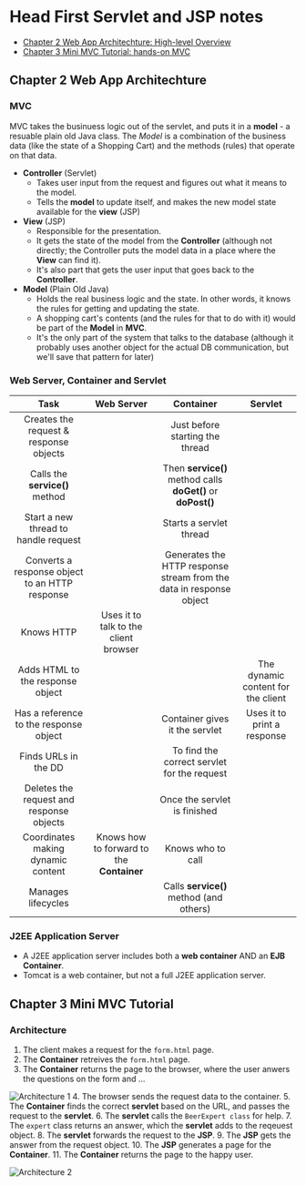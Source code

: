 Head First Servlet and JSP notes
==========================
* [Chapter 2 Web App Architechture: High-level Overview](#chapter-2-web-app-architechture)
* [Chapter 3 Mini MVC Tutorial: hands-on MVC](#chapter-3-mini-mvc-tutorial)

## Chapter 2 Web App Architechture
### MVC
MVC takes the businuess logic out of the servlet, and puts it in a **model** - a resuable plain old Java class. The *Model* is a combination
of the business data (like the state of a Shopping Cart) and the methods (rules) that operate on that data.
- **Controller** (Servlet)
  - Takes user input from the request and figures out what it means to the model.
  - Tells the **model** to update itself, and makes the new model state available for the **view** (JSP)
- **View** (JSP)
  - Responsible for the presentation. 
  - It gets the state of the model from the **Controller** (although not directly; the Controller puts the model data in a place where the
  **View** can find it).
  - It's also part that gets the user input that goes back to the **Controller**.
- **Model** (Plain Old Java)
  - Holds the real business logic and the state. In other words, it knows the rules for getting and updating the state.
  - A shopping cart's contents (and the rules for that to do with it) would be part of the **Model** in **MVC**.
  - It's the only part of the system that talks to the database (although it probably uses another object for the actual DB communication, but we'll save that pattern for later)

### Web Server, Container and Servlet
| Task | Web Server | Container | Servlet 
| :--------: | :-------: | :---------: | :------:
| Creates the request & response objects | | Just before starting the thread | |
| Calls the **service()** method | | Then **service()** method calls **doGet()** or **doPost()** | |
| Start a new thread to handle request | | Starts a servlet thread| |
| Converts a response object to an HTTP response | | Generates the HTTP response stream from the data in response object | 
| Knows HTTP | Uses it to talk to the client browser | | |
| Adds HTML to the response object | | | The dynamic content for the client |
| Has a reference to the response object | | Container gives it the servlet | Uses it to print a response |
| Finds URLs in the DD | | To find the correct servlet for the request | |
|Deletes the request and response objects | | Once the servlet is finished | 
| Coordinates making dynamic content | Knows how to forward to the **Container** | Knows who to call |
| Manages lifecycles | | Calls **service()** method (and others) | |

### J2EE Application Server
- A J2EE application server includes both a **web container** AND an **EJB Container**.
- Tomcat is a web container, but not a full J2EE application server.

## Chapter 3 Mini MVC Tutorial
### Architecture
1. The client makes a request for the `form.html` page.
2. The **Container** retreives the `form.html` page.
3. The **Container** returns the page to the browser, where the user anwers the questions on the form and ...

![Architecture 1](https://github.com/weltond/DataStructure/blob/master/Head%20First%20Servlet%20and%20JSP/Chapter3/architecture_1.PNG)
4. The browser sends the request data to the container.
5. The **Container** finds the correct **servlet** based on the URL, and passes the request to the **servlet**.
6. The **servlet** calls the `BeerExpert class` for help.
7. The `expert` class returns an answer, which the **servlet** adds to the reqeuest object.
8. The **servlet** forwards the request to the **JSP**.
9. The **JSP** gets the answer from the request object.
10. The **JSP** generates a page for the **Container**.
11. The **Container** returns the page to the happy user.

![Architecture 2](https://github.com/weltond/DataStructure/blob/master/Head%20First%20Servlet%20and%20JSP/Chapter3/architecture_2.PNG)



